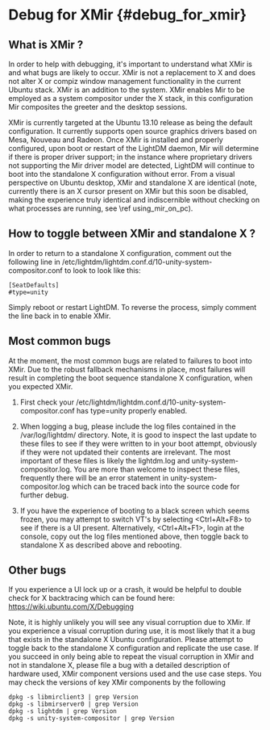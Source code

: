 Debug for XMir {#debug_for_xmir}
=================

What is XMir ?
----------------

In order to help with debugging, it's important to understand what XMir is
and what bugs are likely to occur. XMir is not a replacement to X and does
not alter X or compiz window management functionality in the current Ubuntu
stack. XMir is an addition to the system. XMir enables Mir to be
employed as a system compositor under the X stack, in this configuration
Mir composites the greeter and the desktop sessions.

XMir is currently targeted at the Ubuntu 13.10 release as being the default
configuration. It currently supports open source graphics drivers based on
Mesa, Nouveau and Radeon. Once XMir is installed and properly configured,
upon boot or restart of the LightDM daemon, Mir will determine if there
is proper driver support; in the instance where proprietary drivers not
supporting the Mir driver model are detected, LightDM will continue to
boot into the standalone X configuration without error. From a visual
perspective on Ubuntu desktop, XMir and standalone X are identical (note,
currently there is an X cursor present on XMir but this soon be disabled,
making the experience truly identical and indiscernible without checking on
what processes are running, see \ref using_mir_on_pc).

How to toggle between XMir and standalone X ?
-------------------------------------

In order to return to a standalone X configuration, comment out the following
line in /etc/lightdm/lightdm.conf.d/10-unity-system-compositor.conf to look to
look like this:

    [SeatDefaults]
    #type=unity

Simply reboot or restart LightDM.
To reverse the process, simply comment the line back in to enable XMir.

Most common bugs
-------------------------------------

At the moment, the most common bugs are related to failures to boot into XMir.
Due to the robust fallback mechanisms in place, most failures will result in
completing the boot sequence standalone X configuration, when you expected
XMir.

1. First check your /etc/lightdm/lightdm.conf.d/10-unity-system-compositor.conf
   has type=unity properly enabled.

2. When logging a bug, please include the log files contained in the
   /var/log/lightdm/ directory. Note, it is good to inspect the last update to
   these files to see if they were written to in your boot attempt,
   obviously if they were not updated their contents are irrelevant.
   The most important of these files is likely the lightdm.log and
   unity-system-compositor.log. You are more than welcome to inspect these
   files, frequently there will be an error statement in
   unity-system-compositor.log which can be traced back into the source code
   for further debug.

3. If you have the experience of booting to a black screen which seems frozen,
   you may attempt to switch VT's by selecting <Ctrl+Alt+F8> to see if there is
   a UI present. Alternatively, <Ctrl+Alt+F1>, login at the console, copy out
   the log files mentioned above, then toggle back to standalone X as described
   above and rebooting.

Other bugs
-------------------------------------

If you experience a UI lock up or a crash, it would be helpful to double check
for X backtracing which can be found here: https://wiki.ubuntu.com/X/Debugging

Note, it is highly unlikely you will see any visual corruption due to XMir. If
you experience a visual corruption during use, it is most likely that it a bug
that exists in the standalone X Ubuntu configuration. Please attempt to toggle
back to the standalone X configuration and replicate the use case. If you
succeed in only being able to repeat the visual corruption in XMir and not in
standalone X, please file a bug with a detailed description of hardware used,
XMir component versions used and the use case steps. You may check the versions
of key XMir components by the following

    dpkg -s libmirclient3 | grep Version
    dpkg -s libmirserver0 | grep Version
    dpkg -s lightdm | grep Version
    dpkg -s unity-system-compositor | grep Version

